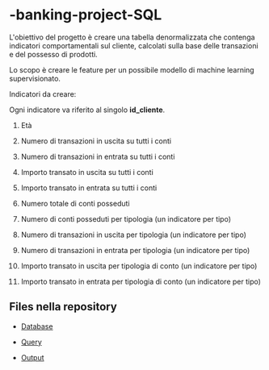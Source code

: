 # -banking-project-SQL

L'obiettivo del progetto è creare una tabella denormalizzata che contenga indicatori comportamentali sul cliente, 
calcolati sulla base delle transazioni e del possesso di prodotti.

Lo scopo è creare le feature per un possibile modello di machine learning supervisionato.

Indicatori da creare:

Ogni indicatore va riferito al singolo **id_cliente**.

1. Età

2. Numero di transazioni in uscita su tutti i conti

3. Numero di transazioni in entrata su tutti i conti

4. Importo transato in uscita su tutti i conti

5. Importo transato in entrata su tutti i conti

6. Numero totale di conti posseduti

7. Numero di conti posseduti per tipologia (un indicatore per tipo)

8. Numero di transazioni in uscita per tipologia (un indicatore per tipo)

9. Numero di transazioni in entrata per tipologia (un indicatore per tipo)

10. Importo transato in uscita per tipologia di conto (un indicatore per tipo)

11. Importo transato in entrata per tipologia di conto (un indicatore per tipo)


## Files nella repository

- [Database](https://github.com/GabrieleCarl/-banking-project-SQL/blob/main/db_bancario.sql)

- [Query](https://github.com/GabrieleCarl/-banking-project-SQL/blob/main/project-query.sql)

- [Output](https://github.com/GabrieleCarl/-banking-project-SQL/blob/main/output_db_bancario.csv)
